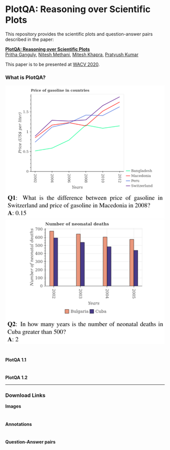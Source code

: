 # PlotQA: Reasoning over Scientific Plots
This repository provides the scientific plots and question-answer pairs described in the paper:

**[PlotQA: Reasoning over Scientific Plots](https://arxiv.org/pdf/1909.00997.pdf)**
 <br>
 <a href="https://gangulypritha.github.io/" target="_blank">Pritha Ganguly</a>,
 <a href="https://niteshmethani.github.io/" target="_blank">Nitesh Methani</a>,
<a href="https://www.cse.iitm.ac.in/~miteshk/" target="_blank">Mitesh Khapra</a>,
<a href="http://www.cse.iitm.ac.in/~pratyush/" target="_blank">Pratyush Kumar</a>


This paper is to be presented at <a href="https://wacv20.wacv.net/" target="_blank">WACV 2020</a>.

### What is PlotQA?

<p float="center">
	<img src="images/Q1.png" width="600" />
	<img src="images/Q2.png" width="600" /> 
</p>

#
**PlotQA 1.1**
#
**PlotQA 1.2**

___

### Download Links

**Images**
#
**Annotations**
#
**Question-Answer pairs**

<!---

<div align="center">
  <img src="https://kushalkafle.com/images/dvqa.png" width="450px">
</div>


Please cite the following if you use the DVQA dataset in your work:
```
@inproceedings{kafle2018dvqa,
  title={DVQA: Understanding Data Visualizations via Question Answering},
  author={Kafle, Kushal and Cohen, Scott and Price, Brian and Kanan, Christopher},
  booktitle={CVPR},
  year={2018}
}
```

A live demo of our `SANDY` algorithm as described in the paper above can be found in this <a href='http://askimage.org'>url</a>
# Download Links

#### Images

Download images using this <a href='https://drive.google.com/file/d/1iKH2lTi1-QxtNUVRxTUWFvUvRHq6HAsZ/view?usp=sharing'>url</a>. The images are all in the same folder and are named as
```
bar_{split}_xxxxxxxx.png
where, 
xxxxxxxx = image_id padded (right justified) to length of 8 characters
split = train, val_easy, or val_hard
```
The images expand to about 6.5 GB.

#### Question Answer Pairs
The question-answer pair can be downloaded from this  <a href='https://drive.google.com/file/d/1VKYd3kaiCFziSsSv4SgQJ2T5m7jxuh5u/view?usp=sharing'>url</a>. It consists of three files, one each for three different splits of the dataset named as `{split}_qa.json` It consists the following fields:

```
image: The image filename which the given question-answer pair applies to
question: Question
answer: Answer to the Questions. Remember that (cardinal numbers (1,2,3...) are used when 
	the number denotes the value and words (one,two,three...) are used to denote count
question_type: Denotes whether the question is structure, data or reasoning type
bbox_answer: If the answer is a text in the bar_chart, bounding box in form of [x,y,w,h], else []
question_id: Unique question_id associated with the question
```
The question-answer pairs expand to about 750 MB.

#### Bar-chart metadata
In addition to question-answers, we also provide detailed annotations of every object in the bar-chart that can serve as either the source of additional supervision (à la our SANDY and MOM model) or use it to do additional analysis of your algorithm's performance. 

Metadata for the bar-charts can be downloaded using this <a href='https://drive.google.com/file/d/1vBz8Ji4TMY7rzTL2_DJCTUEyWR7l16W6/view?usp=sharing'>url</a>. It consists of three files, one each for three different splits of the dataset named as `{split}_metadata.json` It consists the following fields:

```
image: The image filename which the given metadata applies to
bars:
	bboxes: Bounding boxes for different bars (number_of_bars x number_of_legends x 4)
    	names: Names for each bar in the form (number_of_bars x number_of_legends)
	colors: Color of each bar (number_of_bars x number_of_legends)

texts:
	text: The string of the text-block in the bar-chart
    	text_function: The function of text (e.g., title, legend, etc)
    	bbox: The bounding box surrounding the text-block

table: Underlying table used to create the chart saved in the following format.

	single row charts:
		C_1 	C_2 	C_3	...	C_N
		-------------------------------------
		V_1	V_2	V_3	... 	V_N
		
	multi row charts:
		
		None |	C_1 	C_2 	C_3	...	C_N
		-----|---------------------------------------
		R_1  |	V_11	V_21	V_31	... 	V_N1
		R_2  |	V_12	V_22	V_32	... 	V_N2
		...  |	...	...	... 	... 	...
		R_M  |	V_1M	V_2M	V_3M	... 	V_NM
	
```
Since numpy arrays are not supporte by JSON, the tables are saved as nested lists. Converting them to numpy array, e.g., `table = np.array(metadata['table'])` might provide easier access to the elements, e.g., for multi-row charts, `table[1:,1:]` contains the numeric data, `table[1:,0]` contains the row names and `table[0,1:]` contain the column names.

The annotations expand to about 800 MB.
# Contact
Feel free to contact us (contact details on the paper PDF) about any questions, suggestions or comments about either the dataset or the methods used in the paper.

--->
